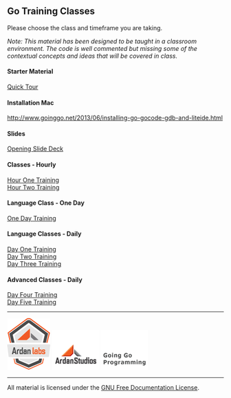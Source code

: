 ## Go Training Classes
Please choose the class and timeframe you are taking.

*Note: This material has been designed to be taught in a classroom environment. The code is well commented but missing some of the contextual concepts and ideas that will be covered in class.*

#### Starter Material

[Quick Tour](00-slides/quick_tour)

#### Installation Mac

http://www.goinggo.net/2013/06/installing-go-gocode-gdb-and-liteide.html

#### Slides

[Opening Slide Deck](day1/opening/slide1.md)

#### Classes - Hourly

[Hour One Training](hour_1_training.md)  
[Hour Two Training](hour_2_training.md)

#### Language Class - One Day

[One Day Training](one_day_training.md)  

#### Language Classes - Daily

[Day One Training](day_1_training.md)  
[Day Two Training](day_2_training.md)  
[Day Three Training](day_3_training.md)

#### Advanced Classes - Daily

[Day Four Training](day_4_training.md)  
[Day Five Training](day_5_training.md)

___
[![Ardan Labs](images/ggt_logo.png)](http://www.ardanlabs.com)
[![Ardan Studios](images/ardan_logo.png)](http://www.ardanstudios.com)
[![GoingGo Blog](images/ggb_logo.png)](http://www.goinggo.net)
___
All material is licensed under the [GNU Free Documentation License](https://github.com/ArdanStudios/gotraining/blob/master/LICENSE).